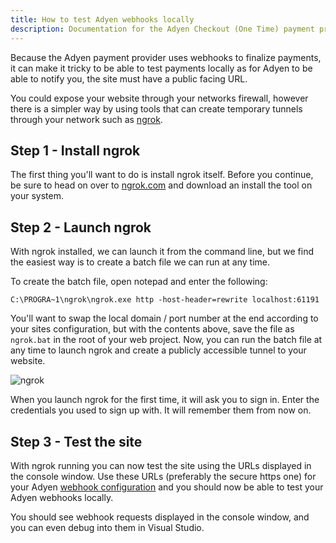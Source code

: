 ```yaml
---
title: How to test Adyen webhooks locally
description: Documentation for the Adyen Checkout (One Time) payment provider for Vendr, the eCommerce solution for Umbraco v8+
---
```


Because the Adyen payment provider uses webhooks to finalize payments, it can make it tricky to be able to test payments locally as for Adyen to be able to notify you, the site must have a public facing URL.

You could expose your website through your networks firewall, however there is a simpler way by using tools that can create temporary tunnels through your network such as [ngrok](https://ngrok.com/).

## Step 1 - Install ngrok

The first thing you'll want to do is install ngrok itself. Before you continue, be sure to head on over to [ngrok.com](https://ngrok.com/) and download an install the tool on your system.

## Step 2 - Launch ngrok

With ngrok installed, we can launch it from the command line, but we find the easiest way is to create a batch file we can run at any time.

To create the batch file, open notepad and enter the following:

````
C:\PROGRA~1\ngrok\ngrok.exe http -host-header=rewrite localhost:61191
````

You'll want to swap the local domain / port number at the end according to your sites configuration, but with the contents above, save the file as `ngrok.bat` in the root of your web project. Now, you can run the batch file at any time to launch ngrok and create a publicly accessible tunnel to your website.

![ngrok](~/assets/images/screenshots/ngrok.png)

<message-box type="info" heading="Note">

When you launch ngrok for the first time, it will ask you to sign in. Enter the credentials you used to sign up with. It will remember them from now on.

</message-box>

## Step 3 - Test the site

With ngrok running you can now test the site using the URLs displayed in the console window. Use these URLs (preferably the secure https one) for your Adyen [webhook configuration](../../getting-started/configuring-adyen/#webhook) and you should now be able to test your Adyen webhooks locally.

You should see webhook requests displayed in the console window, and you can even debug into them in Visual Studio.